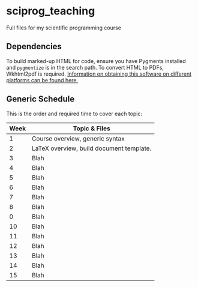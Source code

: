 # sciprog_teaching
Full files for my scientific programming course

## Dependencies
To build marked-up HTML for code, ensure you have Pygments installed and
`pygmentize` is in the search path.
To convert HTML to PDFs, Wkhtml2pdf is required.
[Information on obtaining this software on different platforms can
be found here.](https://wkhtmltopdf.org/downloads.html)

## Generic Schedule

This is the order and required time to cover each topic:

| Week | Topic & Files |
|------|---------------|
| 1    | Course overview, generic syntax |
| 2    | LaTeX overview, build document template. |
| 3    | Blah |
| 4    | Blah |
| 5    | Blah |
| 6    | Blah |
| 7    | Blah |
| 8    | Blah |
| 0    | Blah |
| 10   | Blah |
| 11   | Blah |
| 12   | Blah |
| 13   | Blah |
| 14   | Blah |
| 15   | Blah |

